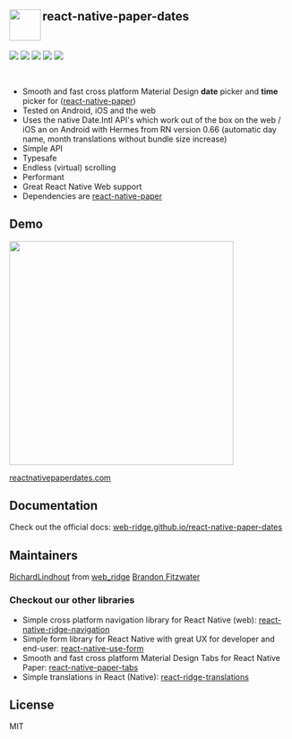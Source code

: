 
<img align="left" width="56" height="56" src="https://user-images.githubusercontent.com/6492229/98982291-70b42480-251f-11eb-8d67-4b0b1b6e917b.png"> react-native-paper-dates
---
<br>

<p float="left">
<img src="https://badgen.net/bundlephobia/minzip/react-native-paper-dates" />
<img src="https://badgen.net/npm/dy/react-native-paper-dates" />
<img src="https://badgen.net/npm/types/react-native-paper-dates" />
<img src="https://badgen.net/npm/license/react-native-paper-dates" />
<img src="https://img.shields.io/badge/Runs%20with%20Expo-4630EB.svg?style=flat-square&logo=EXPO&labelColor=f3f3f3&logoColor=000" />
</p>

<br>


- Smooth and fast cross platform Material Design **date** picker and **time** picker for ([react-native-paper](https://callstack.github.io/react-native-paper/))
- Tested on Android, iOS and the web
- Uses the native Date.Intl API's which work out of the box on the web / iOS an on Android with Hermes from RN version 0.66 (automatic day name, month translations without bundle size increase)
- Simple API
- Typesafe
- Endless (virtual) scrolling
- Performant
- Great React Native Web support
- Dependencies are [react-native-paper](https://callstack.github.io/react-native-paper/)

## Demo
<img  width="400" src="https://github.com/web-ridge/react-native-paper-dates/assets/7604441/c1ae6c92-94a6-43f8-90b0-8f21c20fd4e9">

[reactnativepaperdates.com](https://www.reactnativepaperdates.com/)


## Documentation

Check out the official docs: [web-ridge.github.io/react-native-paper-dates](https://web-ridge.github.io/react-native-paper-dates/)


## Maintainers

[RichardLindhout](https://twitter.com/RichardLindhout) from [web_ridge](https://twitter.com/web_ridge)
[Brandon Fitzwater](https://github.com/iM-GeeKy)


### Checkout our other libraries
- Simple cross platform navigation library for React Native (web): [react-native-ridge-navigation](https://github.com/web-ridge/react-native-ridge-navigation)
- Simple form library for React Native with great UX for developer and end-user: [react-native-use-form](https://github.com/web-ridge/react-native-use-form)
- Smooth and fast cross platform Material Design Tabs for React Native Paper: [react-native-paper-tabs](https://github.com/web-ridge/react-native-paper-tabs)
- Simple translations in React (Native): [react-ridge-translations](https://github.com/web-ridge/react-ridge-translations)

## License

MIT

